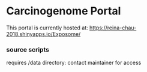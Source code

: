 # Carcinogenome Portal 

This portal is currently hosted at: https://reina-chau-2018.shinyapps.io/Exposome/

### source scripts

requires /data directory: contact maintainer for access

